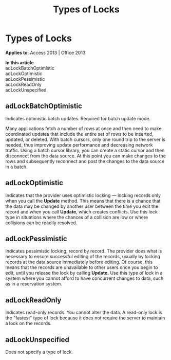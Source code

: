 ﻿---
title: Types of Locks
TOCTitle: Types of Locks
ms:assetid: 8276edca-f603-2487-a2ca-73e618c0f11e
ms:mtpsurl: https://msdn.microsoft.com/library/JJ249565(v=office.15)
ms:contentKeyID: 48545978
ms.date: 09/18/2015
mtps_version: v=office.15
---

# Types of Locks


**Applies to**: Access 2013 | Office 2013

**In this article**  
adLockBatchOptimistic  
adLockOptimistic  
adLockPessimistic  
adLockReadOnly  
adLockUnspecified  

## adLockBatchOptimistic

Indicates optimistic batch updates. Required for batch update mode.

Many applications fetch a number of rows at once and then need to make coordinated updates that include the entire set of rows to be inserted, updated, or deleted. With batch cursors, only one round trip to the server is needed, thus improving update performance and decreasing network traffic. Using a batch cursor library, you can create a static cursor and then disconnect from the data source. At this point you can make changes to the rows and subsequently reconnect and post the changes to the data source in a batch.

## adLockOptimistic

Indicates that the provider uses optimistic locking — locking records only when you call the **Update** method. This means that there is a chance that the data may be changed by another user between the time you edit the record and when you call **Update**, which creates conflicts. Use this lock type in situations where the chances of a collision are low or where collisions can be readily resolved.

## adLockPessimistic

Indicates pessimistic locking, record by record. The provider does what is necessary to ensure successful editing of the records, usually by locking records at the data source immediately before editing. Of course, this means that the records are unavailable to other users once you begin to edit, until you release the lock by calling **Update.** Use this type of lock in a system where you cannot afford to have concurrent changes to data, such as in a reservation system.

## adLockReadOnly

Indicates read-only records. You cannot alter the data. A read-only lock is the "fastest" type of lock because it does not require the server to maintain a lock on the records.

## adLockUnspecified

Does not specify a type of lock.

